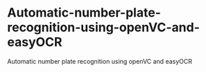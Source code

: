 # Automatic-number-plate-recognition-using-openVC-and-easyOCR
Automatic number plate recognition using openVC and easyOCR
